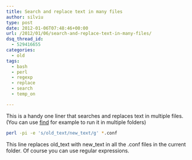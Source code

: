 ```yaml
---
title: Search and replace text in many files
author: silviu
type: post
date: 2012-01-06T07:48:46+00:00
url: /2012/01/06/search-and-replace-text-in-many-files/
dsq_thread_id:
  - 529416655
categories:
  - old
tags:
  - bash
  - perl
  - regexp
  - replace
  - search
  - temp_on

---
```

This is a handy one liner that searches and replaces text in multiple files. (You can use [find][1] for example to run it in multiple folders)
```bash
perl -pi -e 's/old_text/new_text/g' *.conf
```
This line replaces old_text with new_text in all the .conf files in the current folder. Of course you can use regular expressions.

 [1]: http://manpages.sgvulcan.com/find.1.php